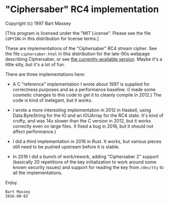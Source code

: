 # "Ciphersaber" RC4 implementation
Copyright (c) 1997 Bart Massey

[This program is licensed under the "MIT License". Please
see the file `COPYING` in this distribution for license
terms.]

These are implementations of the "Ciphersaber" RC4 stream
cipher. See the file `ciphersaber.html` in this distribution
for the late-90s webpage describing Ciphersaber, or see
[the currently-available version](http://ciphersaber.gurus.org).
Maybe it's a little silly, but it's a lot of fun.

There are three implementations here:

* A C "reference" implementation I wrote about 1997
  is supplied for correctness purposes and as a performance
  baseline.  (I made some cosmetic changes to this code to
  get it to cleanly compile in 2012.) The code is kind of
  inelegant, but it works.

* I wrote a more interesting implementation in 2012 in
  Haskell, using Data.ByteString for the IO and an IOUArray
  for the RC4 state. It's kind of crufty, and was 14x slower
  than the C version in 2012, but it works correctly even on
  large files. (I fixed a bug in 2016, but it should not
  affect performance.)

* I did a third implementation in 2016 in Rust. It works,
  but various pieces still need to be pushed upstream before
  it is stable.

* In 2016 I did a bunch of work/rework, adding "Ciphersaber 2"
  support (basically 20 repetitions of the key initialization
  to work around some known security issues) and support for
  reading the key from `/dev/tty` to all the implementations.

Enjoy.

    Bart Massey
    2016-08-02
